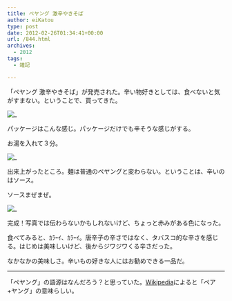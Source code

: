 ```yaml
---
title: ペヤング 激辛やきそば
author: eiKatou
type: post
date: 2012-02-26T01:34:41+00:00
url: /844.html
archives:
  - 2012
tags:
  - 雑記

---
```

「ペヤング 激辛やきそば」が発売された。辛い物好きとしては、食べないと気がすまない。ということで、買ってきた。

![_](/uploads/2012/02/201102_peyoung1.jpg)
  
パッケージはこんな感じ。パッケージだけでも辛そうな感じがする。

<!--more-->

お湯を入れて３分。
  
![_](/uploads/2012/02/201102_peyoung2.jpg)
  
出来上がったところ。麺は普通のペヤングと変わらない。ということは、辛いのはソース。

ソースまぜまぜ。
  
![_](/uploads/2012/02/201102_peyoung3.jpg)
  
完成！写真では伝わらないかもしれないけど、ちょっと赤みがある色になった。

食べてみると、ｶﾗｰｲ、ｶﾗｰｲ。唐辛子の辛さではなく、タバスコ的な辛さを感じる。はじめは美味しいけど、後からジワジワくる辛さだった。

なかなかの美味しさ。辛いもの好きな人にはお勧めできる一品だ。

* * *

「ペヤング」の語源はなんだろう？と思っていた。[Wikipedia][4]によると「ペア+ヤング」の意味らしい。

 [1]: /uploads/2012/02/201102_peyoung1.jpg
 [2]: /uploads/2012/02/201102_peyoung2.jpg
 [3]: /uploads/2012/02/201102_peyoung3.jpg
 [4]: http://ja.wikipedia.org/wiki/まるか食品
